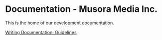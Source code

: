 Documentation - Musora Media Inc.
========

This is the home of our development documentation.

[Writing Documentation: Guidelines]()
